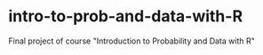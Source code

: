 # intro-to-prob-and-data-with-R
Final project of course "Introduction to Probability and Data with R"
